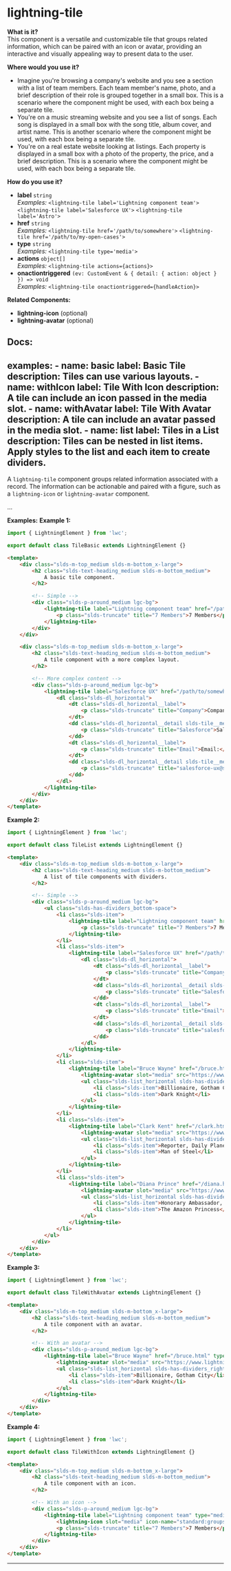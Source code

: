 # lightning-tile

**What is it?**  
This component is a versatile and customizable tile that groups related information, which can be paired with an icon or avatar, providing an interactive and visually appealing way to present data to the user.

**Where would you use it?**
- Imagine you're browsing a company's website and you see a section with a list of team members. Each team member's name, photo, and a brief description of their role is grouped together in a small box. This is a scenario where the <lightning-tile> component might be used, with each box being a separate tile.
- You're on a music streaming website and you see a list of songs. Each song is displayed in a small box with the song title, album cover, and artist name. This is another scenario where the <lightning-tile> component might be used, with each box being a separate tile.
- You're on a real estate website looking at listings. Each property is displayed in a small box with a photo of the property, the price, and a brief description. This is a scenario where the <lightning-tile> component might be used, with each box being a separate tile.

**How do you use it?**
- **label** `string`  
  _Examples:_
    `<lightning-tile label='Lightning component team'>`
    `<lightning-tile label='Salesforce UX'>`
    `<lightning-tile label='Astro'>`
- **href** `string`  
  _Examples:_
    `<lightning-tile href='/path/to/somewhere'>`
    `<lightning-tile href='/path/to/my-open-cases'>`
- **type** `string`  
  _Examples:_
    `<lightning-tile type='media'>`
- **actions** `object[]`  
  _Examples:_
    `<lightning-tile actions={actions}>`
- **onactiontriggered** `(ev: CustomEvent & { detail: { action: object } }) => void`  
  _Examples:_
    `<lightning-tile onactiontriggered={handleAction}>`

**Related Components:**
- **lightning-icon** (optional)
- **lightning-avatar** (optional)

**Docs:**
---
examples:
    - name: basic
      label: Basic Tile
      description: Tiles can use various layouts.
    - name: withIcon
      label: Tile With Icon
      description: A tile can include an icon passed in the media slot.
    - name: withAvatar
      label: Tile With Avatar
      description: A tile can include an avatar passed in the media slot.
    - name: list
      label: Tiles in a List
      description: Tiles can be nested in list items. Apply styles to the list and each item to create dividers.
---

A `lightning-tile` component groups related information associated with a
record. The information can be actionable and paired with a figure, such as a
`lightning-icon` or `lightning-avatar` component.

...

**Examples:**
**Example 1:**

```js
import { LightningElement } from 'lwc';

export default class TileBasic extends LightningElement {}

```

```html
<template>
    <div class="slds-m-top_medium slds-m-bottom_x-large">
        <h2 class="slds-text-heading_medium slds-m-bottom_medium">
            A basic tile component.
        </h2>

        <!-- Simple -->
        <div class="slds-p-around_medium lgc-bg">
            <lightning-tile label="Lightning component team" href="/path/to/somewhere">
                <p class="slds-truncate" title="7 Members">7 Members</p>
            </lightning-tile>
        </div>
    </div>

    <div class="slds-m-top_medium slds-m-bottom_x-large">
        <h2 class="slds-text-heading_medium slds-m-bottom_medium">
            A tile component with a more complex layout.
        </h2>

        <!-- More complex content -->
        <div class="slds-p-around_medium lgc-bg">
            <lightning-tile label="Salesforce UX" href="/path/to/somewhere">
                <dl class="slds-dl_horizontal">
                    <dt class="slds-dl_horizontal__label">
                        <p class="slds-truncate" title="Company">Company:</p>
                    </dt>
                    <dd class="slds-dl_horizontal__detail slds-tile__meta">
                        <p class="slds-truncate" title="Salesforce">Salesforce</p>
                    </dd>
                    <dt class="slds-dl_horizontal__label">
                        <p class="slds-truncate" title="Email">Email:</p>
                    </dt>
                    <dd class="slds-dl_horizontal__detail slds-tile__meta">
                        <p class="slds-truncate" title="salesforce-ux@salesforce.com">salesforce-ux@salesforce.com</p>
                    </dd>
                </dl>
            </lightning-tile>
        </div>
    </div>
</template>

```

**Example 2:**

```js
import { LightningElement } from 'lwc';

export default class TileList extends LightningElement {}

```

```html
<template>
    <div class="slds-m-top_medium slds-m-bottom_x-large">
        <h2 class="slds-text-heading_medium slds-m-bottom_medium">
            A list of tile components with dividers.
        </h2>

        <!-- Simple -->
        <div class="slds-p-around_medium lgc-bg">
            <ul class="slds-has-dividers_bottom-space">
                <li class="slds-item">
                    <lightning-tile label="Lightning component team" href="/path/to/somewhere">
                        <p class="slds-truncate" title="7 Members">7 Members</p>
                    </lightning-tile>
                </li>
                <li class="slds-item">
                    <lightning-tile label="Salesforce UX" href="/path/to/somewhere">
                        <dl class="slds-dl_horizontal">
                            <dt class="slds-dl_horizontal__label">
                                <p class="slds-truncate" title="Company">Company:</p>
                            </dt>
                            <dd class="slds-dl_horizontal__detail slds-tile__meta">
                                <p class="slds-truncate" title="Salesforce">Salesforce</p>
                            </dd>
                            <dt class="slds-dl_horizontal__label">
                                <p class="slds-truncate" title="Email">Email:</p>
                            </dt>
                            <dd class="slds-dl_horizontal__detail slds-tile__meta">
                                <p class="slds-truncate" title="salesforce-ux@salesforce.com">salesforce-ux@salesforce.com</p>
                            </dd>
                        </dl>
                    </lightning-tile>
                </li>
                <li class="slds-item">
                    <lightning-tile label="Bruce Wayne" href="/bruce.html" type="media">
                        <lightning-avatar slot="media" src="https://www.lightningdesignsystem.com/assets/images/avatar1.jpg" fallback-icon-name="standard:person_account" alternative-text="Bruce Wayne"></lightning-avatar>
                        <ul class="slds-list_horizontal slds-has-dividers_right">
                            <li class="slds-item">Billionaire, Gotham City</li>
                            <li class="slds-item">Dark Knight</li>
                        </ul>
                    </lightning-tile>
                </li>
                <li class="slds-item">
                    <lightning-tile label="Clark Kent" href="/clark.html" type="media">
                        <lightning-avatar slot="media" src="https://www.lightningdesignsystem.com/assets/images/avatar1.jpg" fallback-icon-name="standard:person_account" alternative-text="Clark Kent"></lightning-avatar>
                        <ul class="slds-list_horizontal slds-has-dividers_right">
                            <li class="slds-item">Reporter, Daily Planet</li>
                            <li class="slds-item">Man of Steel</li>
                        </ul>
                    </lightning-tile>
                </li>
                <li class="slds-item">
                    <lightning-tile label="Diana Prince" href="/diana.html" type="media">
                        <lightning-avatar slot="media" src="https://www.lightningdesignsystem.com/assets/images/avatar2.jpg" fallback-icon-name="standard:person_account" alternative-text="Diana Prince"></lightning-avatar>
                        <ul class="slds-list_horizontal slds-has-dividers_right">
                            <li class="slds-item">Honorary Ambassador, United Nations</li>
                            <li class="slds-item">The Amazon Princess</li>
                        </ul>
                    </lightning-tile>
                </li>
            </ul>
        </div>
    </div>
</template>

```

**Example 3:**

```js
import { LightningElement } from 'lwc';

export default class TileWithAvatar extends LightningElement {}

```

```html
<template>
    <div class="slds-m-top_medium slds-m-bottom_x-large">
        <h2 class="slds-text-heading_medium slds-m-bottom_medium">
            A tile component with an avatar.
        </h2>

        <!-- With an avatar -->
        <div class="slds-p-around_medium lgc-bg">
            <lightning-tile label="Bruce Wayne" href="/bruce.html" type="media">
                <lightning-avatar slot="media" src="https://www.lightningdesignsystem.com/assets/images/avatar1.jpg" fallback-icon-name="standard:person_account" alternative-text="Bruce Wayne"></lightning-avatar>
                <ul class="slds-list_horizontal slds-has-dividers_right">
                    <li class="slds-item">Billionaire, Gotham City</li>
                    <li class="slds-item">Dark Knight</li>
                </ul>
            </lightning-tile>
        </div>
    </div>
</template>

```

**Example 4:**

```js
import { LightningElement } from 'lwc';

export default class TileWithIcon extends LightningElement {}

```

```html
<template>
    <div class="slds-m-top_medium slds-m-bottom_x-large">
        <h2 class="slds-text-heading_medium slds-m-bottom_medium">
            A tile component with an icon.
        </h2>

        <!-- With an icon -->
        <div class="slds-p-around_medium lgc-bg">
            <lightning-tile label="Lightning component team" type="media">
                <lightning-icon slot="media" icon-name="standard:groups"></lightning-icon>
                <p class="slds-truncate" title="7 Members">7 Members</p>
            </lightning-tile>
        </div>
    </div>
</template>

```

---
